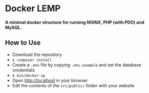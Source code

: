 # Docker LEMP
#### A minimal docker structure for running NGINX, PHP (with PDO) and MySQL.

## How to Use
 - Download the repository
 - `$ composer install`
 - Create a `.env` file by copying `.env.example` and set the database credentials
 - `$ bin/docker-up`
 - Open [http://localhost](http://localhost) in your browser
 - Edit the contents of the `src/public/` folder with your website
